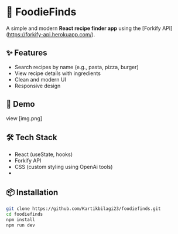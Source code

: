 # 🍔 FoodieFinds

A simple and modern **React recipe finder app** using the [Forkify API] (https://forkify-api.herokuapp.com/).

## ✨ Features
- Search recipes by name (e.g., pasta, pizza, burger)
- View recipe details with ingredients
- Clean and modern UI
- Responsive design

## 🚀 Demo
view [img.png]
## 🛠️ Tech Stack
- React (useState, hooks)
- Forkify API
- CSS (custom styling using OpenAi tools)
- 

## 📦 Installation
```bash
git clone https://github.com/Kartikbilagi23/foodiefinds.git
cd foodiefinds
npm install
npm run dev
